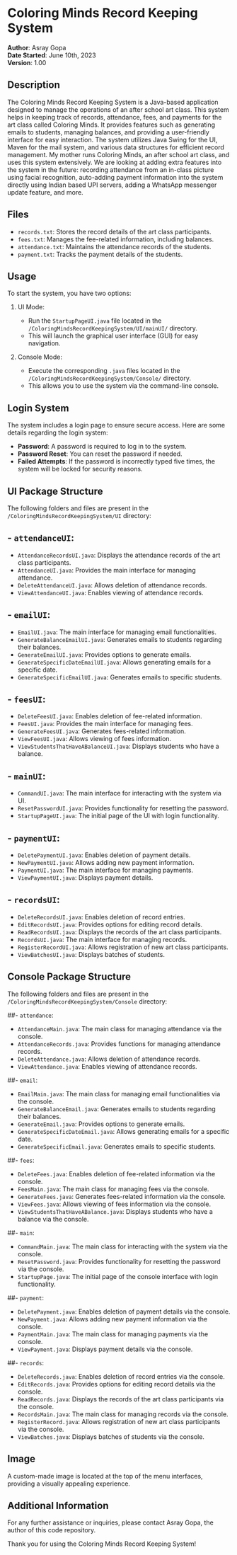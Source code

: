# Coloring Minds Record Keeping System

**Author**: Asray Gopa  
**Date Started**: June 10th, 2023  
**Version**: 1.00  

## Description
The Coloring Minds Record Keeping System is a Java-based application designed to manage the operations of an after school art class. This system helps in keeping track of records, attendance, fees, and payments for the art class called Coloring Minds. It provides features such as generating emails to students, managing balances, and providing a user-friendly interface for easy interaction. The system utilizes Java Swing for the UI, Maven for the mail system, and various data structures for efficient record management. My mother runs Coloring Minds, an after school art class, and uses this system extensively. We are looking at adding extra features into the system in the future: recording attendance from an in-class picture using facial recognition, auto-adding payment information into the system directly using Indian based UPI servers, adding a WhatsApp messenger update feature, and more.

## Files
- `records.txt`: Stores the record details of the art class participants.
- `fees.txt`: Manages the fee-related information, including balances.
- `attendance.txt`: Maintains the attendance records of the students.
- `payment.txt`: Tracks the payment details of the students.

## Usage
To start the system, you have two options:

1. UI Mode:
   - Run the `StartupPageUI.java` file located in the `/ColoringMindsRecordKeepingSystem/UI/mainUI/` directory.
   - This will launch the graphical user interface (GUI) for easy navigation.

2. Console Mode:
   - Execute the corresponding `.java` files located in the `/ColoringMindsRecordKeepingSystem/Console/` directory.
   - This allows you to use the system via the command-line console.

## Login System
The system includes a login page to ensure secure access. Here are some details regarding the login system:
- **Password**: A password is required to log in to the system.
- **Password Reset**: You can reset the password if needed.
- **Failed Attempts**: If the password is incorrectly typed five times, the system will be locked for security reasons.

## UI Package Structure
The following folders and files are present in the `/ColoringMindsRecordKeepingSystem/UI` directory:

## - `attendanceUI`:
  - `AttendanceRecordsUI.java`: Displays the attendance records of the art class participants.
  - `AttendanceUI.java`: Provides the main interface for managing attendance.
  - `DeleteAttendanceUI.java`: Allows deletion of attendance records.
  - `ViewAttendanceUI.java`: Enables viewing of attendance records.

## - `emailUI`:
  - `EmailUI.java`: The main interface for managing email functionalities.
  - `GenerateBalanceEmailUI.java`: Generates emails to students regarding their balances.
  - `GenerateEmailUI.java`: Provides options to generate emails.
  - `GenerateSpecificDateEmailUI.java`: Allows generating emails for a specific date.
  - `GenerateSpecificEmailUI.java`: Generates emails to specific students.

## - `feesUI`:
  - `DeleteFeesUI.java`: Enables deletion of fee-related information.
  - `FeesUI.java`: Provides the main interface for managing fees.
  - `GenerateFeesUI.java`: Generates fees-related information.
  - `ViewFeesUI.java`: Allows viewing of fees information.
  - `ViewStudentsThatHaveABalanceUI.java`: Displays students who have a balance.

## - `mainUI`:
  - `CommandUI.java`: The main interface for interacting with the system via UI.
  - `ResetPasswordUI.java`: Provides functionality for resetting the password.
  - `StartupPageUI.java`: The initial page of the UI with login functionality.

## - `paymentUI`:
  - `DeletePaymentUI.java`: Enables deletion of payment details.
  - `NewPaymentUI.java`: Allows adding new payment information.
  - `PaymentUI.java`: The main interface for managing payments.
  - `ViewPaymentUI.java`: Displays payment details.

## - `recordsUI`:

-  `DeleteRecordsUI.java`: Enables deletion of record entries.
  - `EditRecordsUI.java`: Provides options for editing record details.
  - `ReadRecordsUI.java`: Displays the records of the art class participants.
  - `RecordsUI.java`: The main interface for managing records.
  - `RegisterRecordUI.java`: Allows registration of new art class participants.
  - `ViewBatchesUI.java`: Displays batches of students.

## Console Package Structure
The following folders and files are present in the `/ColoringMindsRecordKeepingSystem/Console` directory:

##- `attendance`:
  - `AttendanceMain.java`: The main class for managing attendance via the console.
  - `AttendanceRecords.java`: Provides functions for managing attendance records.
  - `DeleteAttendance.java`: Allows deletion of attendance records.
  - `ViewAttendance.java`: Enables viewing of attendance records.

##- `email`:
  - `EmailMain.java`: The main class for managing email functionalities via the console.
  - `GenerateBalanceEmail.java`: Generates emails to students regarding their balances.
  - `GenerateEmail.java`: Provides options to generate emails.
  - `GenerateSpecificDateEmail.java`: Allows generating emails for a specific date.
  - `GenerateSpecificEmail.java`: Generates emails to specific students.

##- `fees`:
  - `DeleteFees.java`: Enables deletion of fee-related information via the console.
  - `FeesMain.java`: The main class for managing fees via the console.
  - `GenerateFees.java`: Generates fees-related information via the console.
  - `ViewFees.java`: Allows viewing of fees information via the console.
  - `ViewStudentsThatHaveABalance.java`: Displays students who have a balance via the console.

##- `main`:
  - `CommandMain.java`: The main class for interacting with the system via the console.
  - `ResetPassword.java`: Provides functionality for resetting the password via the console.
  - `StartupPage.java`: The initial page of the console interface with login functionality.

##- `payment`:
  - `DeletePayment.java`: Enables deletion of payment details via the console.
  - `NewPayment.java`: Allows adding new payment information via the console.
  - `PaymentMain.java`: The main class for managing payments via the console.
  - `ViewPayment.java`: Displays payment details via the console.

##- `records`:
  - `DeleteRecords.java`: Enables deletion of record entries via the console.
  - `EditRecords.java`: Provides options for editing record details via the console.
  - `ReadRecords.java`: Displays the records of the art class participants via the console.
  - `RecordsMain.java`: The main class for managing records via the console.
  - `RegisterRecord.java`: Allows registration of new art class participants via the console.
  - `ViewBatches.java`: Displays batches of students via the console.

## Image
A custom-made image is located at the top of the menu interfaces, providing a visually appealing experience.

## Additional Information
For any further assistance or inquiries, please contact Asray Gopa, the author of this code repository.

Thank you for using the Coloring Minds Record Keeping System!